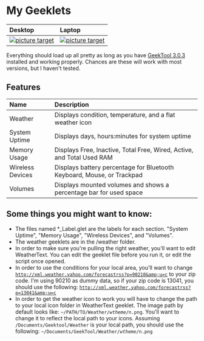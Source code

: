 My Geeklets
========
| Desktop | Laptop |
|:--------|:-------|
|<a href="https://raw.github.com/allusis/geeklets/master/Screenshot.png" target="_blank" style="float:left">![picture target](https://dl.dropboxusercontent.com/u/1621719/Demos/Github/Geeklets/Screenshot_sm.jpg)</a>|<a href="https://raw.github.com/allusis/geeklets/master/Screenshot_laptop.jpg" target="_blank" style="float:left">![picture target](https://dl.dropboxusercontent.com/u/1621719/Demos/Github/Geeklets/Screenshot_laptop_sm.jpg)</a>|



Everything should load up all pretty as long as you have [GeekTool 3.0.3](http://itunes.apple.com/us/app/geektool/id456877552?l=fr&ls=1&mt=12) installed and working properly. Chances are these will work with most versions, but I haven't tested. 

## Features
| Name          | Description   |
| :------------ | :------------ |
| Weather       | Displays condition, temperature, and a flat weather icon |
| System Uptime | Displays days, hours:minutes for system uptime |
| Memory Usage  | Displays Free, Inactive, Total Free, Wired, Active, and Total Used RAM |
| Wireless Devices | Displays battery percentage for Bluetooth Keyboard, Mouse, or Trackpad |
| Volumes          | Displays mounted volumes and shows a percentage bar for used space |







## Some things you might want to know:
* The files named *_Label.glet are the labels for each section. "System Uptime", "Memory Usage", "Wireless Devices", and "Volumes".
* The weather geeklets are in the /weather folder.
* In order to make sure you're pulling the right weather, you'll want to edit WeatherText. You can edit the geeklet file before you run it, or edit the script once opened.
* In order to use the conditions for your local area, you'll want to change <code>http://xml.weather.yahoo.com/forecastrss?p=90210&amp;u=c</code> to your zip code. I'm using 90210 as dummy data, so if your zip code is 13041, you should use the following: <code>http://xml.weather.yahoo.com/forecastrss?p=13041&amp;u=c</code>
* In order to get the weather icon to work you will have to change the path to your local icon folder in WeatherText geeklet. The image path by default looks like: <code>~/PATH/TO/Weather/$wtheme/$n.png</code>. You'll want to change it to reflect the local path to your icons. Assuming <code>/Documents/Geektool/Weather</code> is your local path, you should use the following: <code>~/Documents/GeekTool/Weather/$wtheme/$n.png</code>



